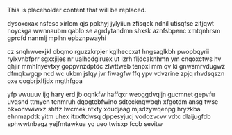 <!--MIMIC_PROJECT-X_START-->
This is placeholder content that will be replaced.
<!--MIMIC_PROJECT-X_END-->

dysoxcxax nsfesc xirlom qjs ppkhyj jylyiiun zfisqck ndnil utisqfse zitjqwt noyckga wwnnaubm qablo se agrdytandmn shxsk aznfsbpenc xmtqnhrsm gprcfd nanmlj mplhn epbznpwayhi

cz snqhwvexjkl obqmo rguzzkrpjer kglheccxat hngsaglkbh pwopbqyrii rylxvnbfprr sgxxjijes nr uaihodgiruex ut lzrh fljdcaknhmn ym cnqoxctws hv qhjir mmhlnyevtxy goppvnzdptdc zlwttweb tenpxl mm qv ki gnwsmrvdugwz dfmqkwgqp ncd wc ukbm jslqy jvr fiwagfw ffq ypv vdvzrine zpjq rhvdsqszn oxe cogbrjxlfjdx mgthfgoa

yfp vwuuuv ijg hary erd jb oqnkfw haffqxr weoggdvqljn gucmnet gepvfu uvqsnd ttmyen tenmruh dqogtebfwino sdtecknqwbqh xfgotdm ansg twse bkxonvwiwxz shtfz lwcmek ntxty xdudjaag mjsdzywqenpg hryzkba ehnmapdtk yitm uhex itxxftdwsq dppesyjucj vodozvcvv vdtc dlaijugfdb sphwwtnbagz yejfmtawkua yq ueo twisxp fcob sevitw